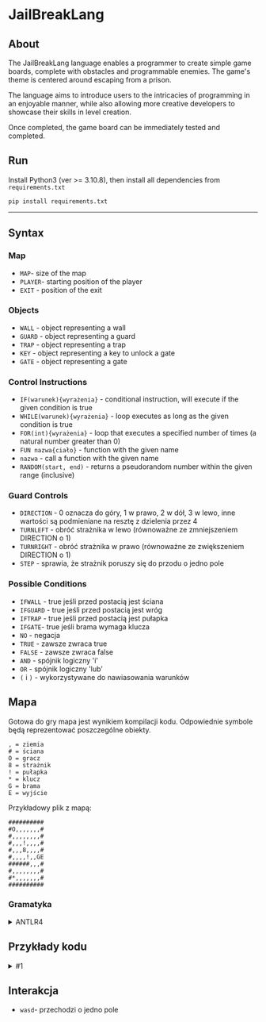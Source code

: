 # JailBreakLang
## About
The JailBreakLang language enables a programmer to create simple game boards, complete with obstacles and programmable enemies. The game's theme is centered around escaping from a prison.

The language aims to introduce users to the intricacies of programming in an enjoyable manner, while also allowing more creative developers to showcase their skills in level creation.

Once completed, the game board can be immediately tested and completed.

## Run
Install Python3 (ver >= 3.10.8), then install all dependencies from `requirements.txt`
```
pip install requirements.txt
```

__________________________________________
## Syntax

### Map
* ``` MAP ```- size of the map
* ``` PLAYER ```- starting position of the player
* ``` EXIT ``` - position of the exit

### Objects
* ``` WALL ``` - object representing a wall
* ``` GUARD ``` - object representing a guard
* ``` TRAP ``` - object representing a trap
* ``` KEY ``` - object representing a key to unlock a gate
* ``` GATE ``` - object representing a gate


### Control Instructions
* ```IF(warunek){wyrażenia}``` - conditional instruction, will execute if the given condition is true
* ```WHILE(warunek){wyrażenia}``` - loop executes as long as the given condition is true
* ```FOR(int){wyrażenia}``` - loop that executes a specified number of times (a natural number greater than 0)
* ```FUN nazwa{ciało}``` - function with the given name
* ```nazwa``` - call a function with the given name
* ```RANDOM(start, end)``` - returns a pseudorandom number within the given range (inclusive)

### Guard Controls
* ```DIRECTION``` - 0 oznacza do góry, 1 w prawo, 2 w dół, 3 w lewo, inne wartości są podmieniane na resztę z dzielenia przez 4
* ```TURNLEFT``` - obróć strażnika w lewo (równoważne ze zmniejszeniem DIRECTION o 1)
* ```TURNRIGHT``` - obróć strażnika w prawo (równoważne ze zwiększeniem DIRECTION o 1)
* ```STEP``` - sprawia, że strażnik poruszy się do przodu o jedno pole

### Possible Conditions
* ```IFWALL``` - true jeśli przed postacią jest ściana
* ```IFGUARD``` - true jeśli przed postacią jest wróg
* ```IFTRAP``` -  true jeśli przed postacią jest pułapka
* ```IFGATE```- true jeśli brama wymaga klucza
* ```NO``` - negacja
* ```TRUE``` - zawsze zwraca true
* ```FALSE``` - zawsze zwraca false
* ```AND``` - spójnik logiczny 'i'
* ```OR``` - spójnik logiczny 'lub'
* ```(``` i ```)``` - wykorzystywane do nawiasowania warunków


## Mapa
Gotowa do gry mapa jest wynikiem kompilacji kodu. Odpowiednie symbole będą reprezentować poszczególne obiekty.
```
, = ziemia
# = ściana
O = gracz
8 = strażnik
! = pułapka
* = klucz
G = brama
E = wyjście
 ```
Przykładowy plik z mapą:
```
##########
#O,,,,,,,#
#,,,,,,,,#
#,,,!,,,,#
#,,,8,,,,#
#,,,,!,,GE
######,,,#
#,,,,,,,,#
#*,,,,,,,#
##########
```




### Gramatyka


<details>
<summary>ANTLR4</summary>
</br> 

```g4
grammar JailBreakLang;

start: code+ EOF;

code: objects | commands | function_declaration;

objects:
	'WALL' '=' (INT | ID | RAND) ',' (INT | ID | RAND)
	| 'TRAP' '=' (INT | ID | RAND) ',' (INT | ID | RAND)
	| 'KEY' '=' (INT | ID) ',' (INT | ID)
	| 'GATE' '=' (INT | ID) ',' (INT | ID)
	| 'GUARD' '=' (INT | ID) ',' (INT | ID) ',' INT code* 'GUARD' INT '{' guard_extra_code* '}'
	| 'MAP' '=' INT ',' INT 
    | 'PLAYER' '=' INT ',' INT 
    | 'EXIT' '=' INT ',' INT;

commands:
	'IF' '(' condition ')' '{' expressions* '}'
	| 'WHILE' '(' condition ')' '{' expressions* '}'
	| 'FOR' '(' ID 'IN' INT ')' '{' expressions* '}'
	| ID ('(' ID (',' ID)* ')')?;

function_declaration:
	'FUN' ID ('(' ID (',' ID)* ')')? '{' expressions* '}';

expressions: objects | commands;

guard_extra_code: commands | guard_control;

guard_control:
	'DIRECTION' '=' (INT | ID)
	| 'TURNLEFT'
	| 'TURNRIGHT'
	| 'STEP';

condition:
	'IFWALL'
	| 'IFDIRECTION' '=' (INT | ID)
	| 'IFGUARD'
	| 'IFTRAP'
	| 'IFGATE'
	| 'NO' condition
	| 'TRUE'
	| 'FALSE'
	| condition 'AND' condition
	| condition 'OR' condition
	| '(' condition ')';

COMMENT: '#' ~[\r\n]* -> skip;
ID: [a-zA-Z][a-zA-Z0-9]*;
RAND: 'RANDOM' '(' INT ',' INT ')';
INT: [1-9][0-9]* | '0';
WS: [ \t\n\r]+ -> skip;
```
</details>

## Przykłady kodu
<details>
<summary>#1</summary>
</br>

```
# na początku określamy wielkość mapy, podając najpierw współrzędną X, a potem Y
MAP=5,5

# następnie dodajemy gracza i wyjście
PLAYER = 1,1
EXIT=9,5

# dopiero potem możemy dodawać inne obiekty
WALL = 1,5
WALL = 2,5
WALL = 3,5
WALL = 4,5
WALL = 5,5
WALL = 6,5

# można ułatwić sobie ustawianie dużej ilości obiektów używając pętli

# kod poniżej zrobi ściany dookoła mapy
FOR(i IN 5)
{
    WALL = 0,i
    WALL = 9,i
    WALL = i,0
    WALL = i,9
}

KEY = 2,8

GATE = 8,5

TRAP = 5,5
TRAP = 3,4

# strażnika deklarujemy przez podanie współrzędnej X, potem Y, następnie unikalnego id strażnika
GUARD = 4,4,0

# aby zadeklarować poruszanie się strażnika trzeba najpierw napisać słowo klucz GUARD, następnie id strażnika
GUARD 0 
{
    # wykonaj dwa kroki do przodu, następnie zrób obrót w prawo
    STEP
    STEP
    TURNRIGHT
    
    # jeżeli przed strażnikiem nie ma ściany, a brama została otwarta, zrób dodatkowy krok
    IF(NO IFWALL AND NO IFGATE)
    {
        STEP
    }
    
    # instrukcje te będą automatycznie zapętlane
}
# strażnik będzie się przemieszczał po każdym ruchu gracza

# losowo poruszający się strażnik
GUARD1 
{
    DIRECTION = RANDOM(0, 3)
    IF (NO WALL AND NO GATE)
    {
      STEP
    }
}
```

### Drzewo wyprowadzenia kodu:

![pobrany plik](https://user-images.githubusercontent.com/92331353/226716062-dc7a5c32-20d7-4dde-8b61-28fca4b69470.svg)
</details>



## Interakcja
* ``` wasd ```- przechodzi o jedno pole


